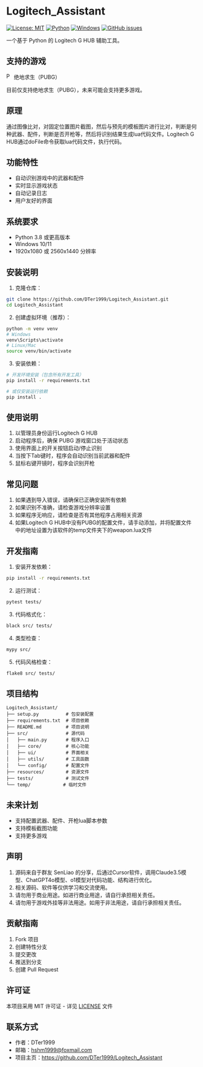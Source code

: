 # Logitech_Assistant

[![License: MIT](https://img.shields.io/badge/License-MIT-yellow.svg)](https://opensource.org/licenses/MIT)
[![Python](https://img.shields.io/badge/python-3.8+-blue.svg)](https://www.python.org/downloads/)
[![Windows](https://img.shields.io/badge/Platform-Windows-brightgreen.svg)](https://www.microsoft.com/windows)
[![GitHub issues](https://img.shields.io/github/issues/DTer1999/Logitech_Assistant)](https://github.com/DTer1999/Logitech_Assistant/issues)

一个基于 Python 的 Logitech G HUB 辅助工具。

## 支持的游戏

<img src="resources/assets/2.ico" alt="PUBG Logo" width="16" height="16"/> 绝地求生（PUBG）

目前仅支持绝地求生（PUBG），未来可能会支持更多游戏。

## 原理
通过图像比对，对固定位置图片截图，然后与预先的模板图片进行比对，判断是何种武器、配件，判断是否开枪等，然后将识别结果生成lua代码文件。Logitech G HUB通过doFile命令获取lua代码文件，执行代码。

## 功能特性

- 自动识别游戏中的武器和配件
- 实时显示游戏状态
- 自动记录日志
- 用户友好的界面

## 系统要求

- Python 3.8 或更高版本
- Windows 10/11
- 1920x1080 或 2560x1440 分辨率

## 安装说明

1. 克隆仓库：
```bash
git clone https://github.com/DTer1999/Logitech_Assistant.git
cd Logitech_Assistant
```

2. 创建虚拟环境（推荐）：
```bash
python -m venv venv
# Windows
venv\Scripts\activate
# Linux/Mac
source venv/bin/activate
```

3. 安装依赖：
```bash
# 开发环境安装（包含所有开发工具）
pip install -r requirements.txt

# 或仅安装运行依赖
pip install .
```

## 使用说明

1. 以管理员身份运行Logitech G HUB
2. 启动程序后，确保 PUBG 游戏窗口处于活动状态
3. 使用界面上的开关按钮启动/停止识别
4. 当按下Tab键时，程序会自动识别当前武器和配件
5. 鼠标右键开镜时，程序会识别开枪

## 常见问题

1. 如果遇到导入错误，请确保已正确安装所有依赖
2. 如果识别不准确，请检查游戏分辨率设置
3. 如果程序无响应，请检查是否有其他程序占用相关资源
4. 如果Logitech G HUB中没有PUBG的配置文件，请手动添加，并将配置文件中的地址设置为该软件的temp文件夹下的weapon.lua文件

## 开发指南

1. 安装开发依赖：
```bash
pip install -r requirements.txt
```

2. 运行测试：
```bash
pytest tests/
```

3. 代码格式化：
```bash
black src/ tests/
```

4. 类型检查：
```bash
mypy src/
```

5. 代码风格检查：
```bash
flake8 src/ tests/
```

## 项目结构

```
Logitech_Assistant/
├── setup.py          # 包安装配置
├── requirements.txt  # 项目依赖
├── README.md         # 项目说明
├── src/              # 源代码
│   ├── main.py       # 程序入口
│   ├── core/         # 核心功能
│   ├── ui/           # 界面相关
│   ├── utils/        # 工具函数
│   └── config/       # 配置文件
├── resources/        # 资源文件
├── tests/            # 测试文件
└── temp/            # 临时文件
```

## 未来计划

- 支持配置武器、配件、开枪lua脚本参数
- 支持模板截图功能
- 支持更多游戏

## 声明

1. 源码来自于群友 SenLiao 的分享，后通过Cursor软件，调用Claude3.5模型、ChatGPT4o模型、o1模型对代码功能、结构进行优化。
2. 相关源码、软件等仅供学习和交流使用。
3. 请勿用于商业用途。如进行商业用途，请自行承担相关责任。
4. 请勿用于游戏外挂等非法用途。如用于非法用途，请自行承担相关责任。

## 贡献指南

1. Fork 项目
2. 创建特性分支
3. 提交更改
4. 推送到分支
5. 创建 Pull Request

## 许可证

本项目采用 MIT 许可证 - 详见 [LICENSE](LICENSE) 文件

## 联系方式

- 作者：DTer1999
- 邮箱：hshm1999@foxmail.com
- 项目主页：https://github.com/DTer1999/Logitech_Assistant